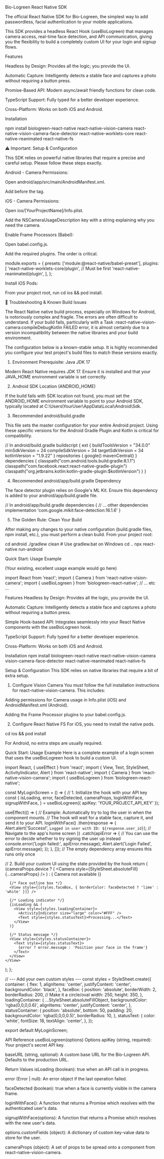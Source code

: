 Bio-Logreen React Native SDK

The official React Native SDK for Bio-Logreen, the simplest way to add passwordless, facial authentication to your mobile applications.

This SDK provides a headless React Hook (useBioLogreen) that manages camera access, real-time face detection, and API communication, giving you the flexibility to build a completely custom UI for your login and signup flows.

Features

Headless by Design: Provides all the logic; you provide the UI.

Automatic Capture: Intelligently detects a stable face and captures a photo without requiring a button press.

Promise-Based API: Modern async/await friendly functions for clean code.

TypeScript Support: Fully typed for a better developer experience.

Cross-Platform: Works on both iOS and Android.

Installation

npm install biologreen-react-native react-native-vision-camera react-native-vision-camera-face-detector react-native-worklets-core react-native-reanimated react-native-fs


⚠️ Important: Setup & Configuration

This SDK relies on powerful native libraries that require a precise and careful setup. Please follow these steps exactly.

Android - Camera Permissions:

Open android/app/src/main/AndroidManifest.xml.

Add <uses-permission android:name="android.permission.CAMERA" /> before the <application> tag.

iOS - Camera Permissions:

Open ios/[YourProjectName]/Info.plist.

Add the NSCameraUsageDescription key with a string explaining why you need the camera.

Enable Frame Processors (Babel):

Open babel.config.js.

Add the required plugins. The order is critical.

module.exports = {
  presets: ['module:@react-native/babel-preset'],
  plugins: [
    'react-native-worklets-core/plugin', // Must be first
    'react-native-reanimated/plugin',
  ],
};


Install iOS Pods:

From your project root, run cd ios && pod install.

🚨 Troubleshooting & Known Build Issues

The React Native native build process, especially on Windows for Android, is notoriously complex and fragile. The errors are often difficult to understand. If your build fails, particularly with a Task :react-native-vision-camera:compileDebugKotlin FAILED error, it is almost certainly due to a version incompatibility between the native libraries and your build environment.

The configuration below is a known-stable setup. It is highly recommended you configure your test project's build files to match these versions exactly.

1. Environment Prerequisite: Java JDK 17

Modern React Native requires JDK 17. Ensure it is installed and that your JAVA_HOME environment variable is set correctly.

2. Android SDK Location (ANDROID_HOME)

If the build fails with SDK location not found, you must set the ANDROID_HOME environment variable to point to your Android SDK, typically located at C:\Users\YourUser\AppData\Local\Android\Sdk.

3. Recommended android/build.gradle

This file sets the master configuration for your entire Android project. Using these specific versions for the Android Gradle Plugin and Kotlin is critical for compatibility.

// In android/build.gradle
buildscript {
    ext {
        buildToolsVersion = "34.0.0"
        minSdkVersion = 24
        compileSdkVersion = 34
        targetSdkVersion = 34
        kotlinVersion = "1.9.22" 
    }
    repositories {
        google()
        mavenCentral()
    }
    dependencies {
        classpath("com.android.tools.build:gradle:8.1.1")
        classpath("com.facebook.react:react-native-gradle-plugin")
        classpath("org.jetbrains.kotlin:kotlin-gradle-plugin:$kotlinVersion")
    }
}


4. Recommended android/app/build.gradle Dependency

The face detector plugin relies on Google's ML Kit. Ensure this dependency is added to your android/app/build.gradle file.

// In android/app/build.gradle
dependencies {
    // ... other dependencies
    implementation 'com.google.mlkit:face-detection:16.1.6'
}


5. The Golden Rule: Clean Your Build

After making any changes to your native configuration (build.gradle files, npm install, etc.), you must perform a clean build. From your project root:

cd android
./gradlew clean  # Use gradlew.bat on Windows
cd ..
npx react-native run-android


Quick Start: Usage Example

(Your existing, excellent usage example would go here)

import React from 'react';
import { Camera } from 'react-native-vision-camera';
import { useBioLogreen } from 'biologreen-react-native';
// ... etc ...


Features
Headless by Design: Provides all the logic, you provide the UI.

Automatic Capture: Intelligently detects a stable face and captures a photo without requiring a button press.

Simple Hook-based API: Integrates seamlessly into your React Native components with the useBioLogreen hook.

TypeScript Support: Fully typed for a better developer experience.

Cross-Platform: Works on both iOS and Android.

Installation
npm install biologreen-react-native react-native-vision-camera vision-camera-face-detector react-native-reanimated react-native-fs

Setup & Configuration
This SDK relies on native libraries that require a bit of extra setup.

1. Configure Vision Camera
You must follow the full installation instructions for react-native-vision-camera. This includes:

Adding permissions for Camera usage in Info.plist (iOS) and AndroidManifest.xml (Android).

Adding the Frame Processor plugins to your babel.config.js.

2. Configure React Native FS
For iOS, you need to install the native pods.

cd ios && pod install

For Android, no extra steps are usually required.

Quick Start: Usage Example
Here is a complete example of a login screen that uses the useBioLogreen hook to build a custom UI.

import React, { useEffect } from 'react';
import { View, Text, StyleSheet, ActivityIndicator, Alert } from 'react-native';
import { Camera } from 'react-native-vision-camera';
import { useBioLogreen } from 'biologreen-react-native';

const MyLoginScreen = () => {
  // 1. Initialize the hook with your API key
  const {
    isLoading,
    error,
    faceDetected,
    cameraProps,
    loginWithFace,
    signupWithFace,
  } = useBioLogreen({ apiKey: 'YOUR_PROJECT_API_KEY' });

  useEffect(() => {
    // Example: Automatically try to log the user in when the component mounts.
    // The hook will wait for a stable face, capture it, and send it to your API.
    loginWithFace()
      .then(response => {
        Alert.alert('Success!', `Logged in user with ID: ${response.user_id}`);
        // Navigate to the app's home screen
      })
      .catch(apiError => {
        // You can use the error to decide whether to try signing the user up instead
        console.error('Login failed:', apiError.message);
        Alert.alert('Login Failed', apiError.message);
      });
  }, []); // The empty dependency array ensures this runs only once

  // 2. Build your custom UI using the state provided by the hook
  return (
    <View style={styles.container}>
      {cameraProps.device ? (
        <Camera style={StyleSheet.absoluteFill} {...cameraProps} />
      ) : (
        <Text>Camera not available</Text>
      )}

      {/* Face outline box */}
      <View style={[styles.faceBox, { borderColor: faceDetected ? 'lime' : 'white' }]} />

      {/* Loading indicator */}
      {isLoading && (
        <View style={styles.loadingContainer}>
          <ActivityIndicator size="large" color="#FFF" />
          <Text style={styles.statusText}>Processing...</Text>
        </View>
      )}

      {/* Status message */}
      <View style={styles.statusContainer}>
        <Text style={styles.statusText}>
          {error ? error.message : 'Position your face in the frame'}
        </Text>
      </View>
    </View>
  );
};

// --- Add your own custom styles ---
const styles = StyleSheet.create({
  container: {
    flex: 1,
    alignItems: 'center',
    justifyContent: 'center',
    backgroundColor: 'black',
  },
  faceBox: {
    position: 'absolute',
    borderWidth: 2,
    borderRadius: 200, // Make it a circle/oval
    width: 250,
    height: 350,
  },
  loadingContainer: {
    ...StyleSheet.absoluteFillObject,
    backgroundColor: 'rgba(0,0,0,0.6)',
    alignItems: 'center',
    justifyContent: 'center',
  },
  statusContainer: {
    position: 'absolute',
    bottom: 50,
    padding: 20,
    backgroundColor: 'rgba(0,0,0,0.5)',
    borderRadius: 10,
  },
  statusText: {
    color: 'white',
    fontSize: 18,
    textAlign: 'center',
  },
});

export default MyLoginScreen;

API Reference
useBioLogreen(options)
Options
apiKey (string, required): Your project's secret API key.

baseURL (string, optional): A custom base URL for the Bio-Logreen API. Defaults to the production URL.

Return Values
isLoading (boolean): true when an API call is in progress.

error (Error | null): An error object if the last operation failed.

faceDetected (boolean): true when a face is currently visible in the camera frame.

loginWithFace(): A function that returns a Promise which resolves with the authenticated user's data.

signupWithFace(options): A function that returns a Promise which resolves with the new user's data.

options.customFields (object): A dictionary of custom key-value data to store for the user.

cameraProps (object): A set of props to be spread onto a <Camera /> component from react-native-vision-camera.